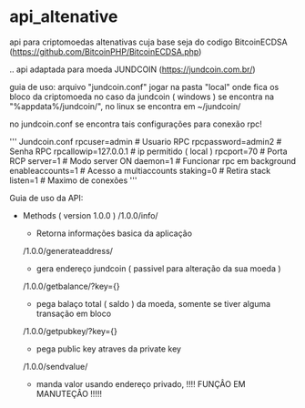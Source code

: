 # api_altenative
api para criptomoedas altenativas cuja base seja do codigo BitcoinECDSA (https://github.com/BitcoinPHP/BitcoinECDSA.php)


..
api adaptada para moeda JUNDCOIN (https://jundcoin.com.br/)


guia de uso:
  arquivo "jundcoin.conf" jogar na pasta "local" onde fica os bloco da criptomoeda
     no caso da jundcoin ( windows ) se encontra na "%appdata%/jundcoin/", no linux se encontra em ~/jundcoin/
  
  no jundcoin.conf se encontra tais configurações para conexão rpc!
  
  ''' Jundcoin.conf
  rpcuser=admin          # Usuario RPC
  rpcpassword=admin2     # Senha   RPC
  rpcallowip=127.0.0.1   # ip permitido ( local )
  rpcport=70             # Porta RCP
  server=1               # Modo server ON
  daemon=1               # Funcionar rpc em background
  enableaccounts=1       # Acesso a multiaccounts
  staking=0              # Retira stack
  listen=1               # Maximo de conexões
  '''
  
  
Guia de uso da API:

* Methods ( version 1.0.0 )
  /1.0.0/info/
     - Retorna informações basica da aplicação
     
  /1.0.0/generateaddress/
     - gera endereço jundcoin ( passivel para alteração da sua moeda )
     
  /1.0.0/getbalance/?key={}
     - pega balaço total ( saldo ) da moeda, somente se tiver alguma transação em bloco
     
  /1.0.0/getpubkey/?key={}
     - pega public key atraves da private key
  
  /1.0.0/sendvalue/
     - manda valor usando endereço privado, !!!! FUNÇÂO EM MANUTEÇÂO !!!!!
